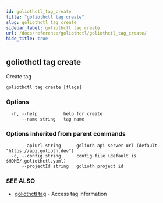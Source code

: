 ```yaml
---
id: goliothctl_tag_create
title: "goliothctl tag create"
slug: goliothctl_tag_create
sidebar_label: goliothctl tag create
url: /docs/reference/goliothctl/goliothctl_tag_create/
hide_title: true
---
```

## goliothctl tag create

Create tag

```
goliothctl tag create [flags]
```

### Options

```
  -h, --help          help for create
      --name string   tag name
```

### Options inherited from parent commands

```
      --apiUrl string      golioth api server url (default "https://api.golioth.dev")
  -c, --config string      config file (default is $HOME/.goliothctl.yaml)
      --projectId string   golioth project id
```

### SEE ALSO

* [goliothctl tag](/docs/reference/goliothctl/goliothctl_tag/)	 - Access tag information


